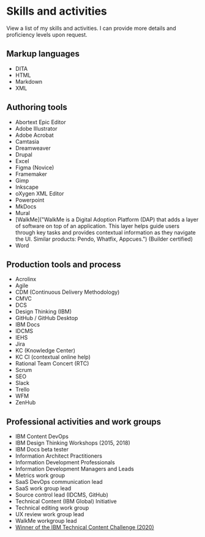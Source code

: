 # Skills and activities

View a list of my skills and activities. I can provide more details and proficiency levels upon request.

## Markup languages

* DITA
* HTML
* Markdown
* XML

## Authoring tools

* Abortext Epic Editor
* Adobe Illustrator
* Adobe Acrobat
* Camtasia
* Dreamweaver
* Drupal
* Excel
* Figma (Novice)
* Framemaker
* Gimp
* Inkscape
* oXygen XML Editor
* Powerpoint
* MkDocs
* Mural
* [WalkMe]("WalkMe is a Digital Adoption Platform (DAP) that adds a layer of software on top of an application. This layer helps guide users through key tasks and provides contextual information as they navigate the UI. Similar products: Pendo, Whatfix, Appcues.") (Builder certified)
* Word

## Production tools and process

* Acrolinx
* Agile
* CDM (Continuous Delivery Methodology)
* CMVC
* DCS
* Design Thinking (IBM)
* GitHub / GitHub Desktop
* IBM Docs
* IDCMS
* IEHS
* Jira
* KC (Knowledge Center)
* KC CI (contextual online help)
* Rational Team Concert (RTC)
* Scrum
* SEO
* Slack
* Trello
* WFM
* ZenHub

## Professional activities and work groups 

* IBM Content DevOps
* IBM Design Thinking Workshops (2015, 2018)
* IBM Docs beta tester
* Information Architect Practitioners
* Information Development Professionals
* Information Development Managers and Leads
* Metrics work group
* SaaS DevOps communication lead
* SaaS work group lead
* Source control lead (IDCMS, GitHub)
* Technical Content (IBM Global) Initiative
* Technical editing work group
* UX review work group lead
* WalkMe workgroup lead
* <a href="../IBM-Storage-Insights-60-seconds-or-less.mp4" target="_blank">Winner of the IBM Technical Content Challenge \(2020)</a>
